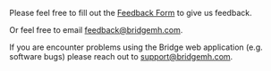 Please feel free to fill out the [Feedback Form](https://docs.google.com/forms/d/e/1FAIpQLSdVxaB6E_6uYDsUqHE7VmuP64tAzgA-lQ3E9hTgqmjccHfCKw/viewform?usp=sf_link) to give us feedback.


Or feel free to email feedback@bridgemh.com.

If you are encounter problems using the Bridge web application (e.g. software bugs) please reach out to support@bridgemh.com.
